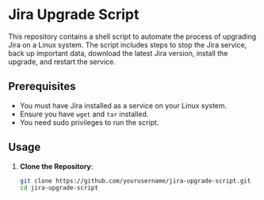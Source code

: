 
# Jira Upgrade Script

This repository contains a shell script to automate the process of upgrading Jira on a Linux system. The script includes steps to stop the Jira service, back up important data, download the latest Jira version, install the upgrade, and restart the service.

## Prerequisites

- You must have Jira installed as a service on your Linux system.
- Ensure you have `wget` and `tar` installed.
- You need sudo privileges to run the script.

## Usage

1. **Clone the Repository**:
   ```sh
   git clone https://github.com/yourusername/jira-upgrade-script.git
   cd jira-upgrade-script
